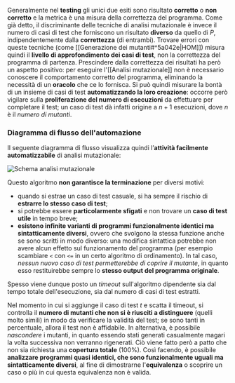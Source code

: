 Generalmente nel **testing** gli unici due esiti sono risultato **corretto** o **non corretto** e la metrica è una misura della correttezza del programma. Come già detto, il discriminante delle tecniche di analisi mutazionale è invece il numero di casi di test che forniscono un risultato **diverso** da quello di $P$, indipendentemente dalla **correttezza** (di entrambi).
Trovare errori con queste tecniche (come [[Generazione dei mutanti#^5a042e|HOM]]) misura quindi il **livello di approfondimento dei casi di test**, non la correttezza del programma di partenza. 
Prescindere dalla correttezza dei risultati ha però un aspetto positivo: per eseguire l'[[Analisi mutazionale]] non è necessario conoscere il comportamento corretto del programma, eliminando la necessità di un **oracolo** che ce lo fornisca.
Si può quindi misurare la bontà di un insieme di casi di test **automatizzando la loro creazione**: occorre però vigilare sulla **proliferazione del numero di esecuzioni** da effettuare per completare il test; un caso di test dà infatti origine a $n+1$ esecuzioni, dove $n$ è il *numero di mutanti*.


### Diagramma di flusso dell'automazione

Il seguente diagramma di flusso visualizza quindi l’**attività facilmente automatizzabile** di analisi mutazionale:

![Schema analisi mutazionale](https://marcobuster.github.io/sweng/assets/13_analisi-mutazionale-schema.png)

Questo algoritmo **non garantisce la terminazione** per diversi motivi:
- quando si estrae un caso di test casuale, si ha sempre il rischio di **estrarre lo stesso caso di test**;
- si potrebbe essere **particolarmente sfigati** e non trovare un **caso di test utile** in tempo breve;
- **esistono infinite varianti di programmi funzionalmente identici ma sintatticamente diversi**, ovvero che svolgono la stessa funzione anche se sono scritti in modo diverso: una modifica sintattica potrebbe non avere alcun effetto sul funzionamento del programma (per esempio scambiare `<` con `<=` in un certo algoritmo di ordinamento). In tal caso, *nessun nuovo caso di test permetterebbe di coprire il mutante*, in quanto esso restituirebbe sempre lo **stesso output del programma originale**.

Spesso viene dunque posto un *timeout* sull'algoritmo dipendente sia dal tempo totale dell'esecuzione, sia dal numero di casi di test estratti.

Nel momento in cui si aggiunge il caso di test $t$ e scatta il timeout, si controlla il **numero di mutanti che non si è riusciti a distinguere** (quelli molto simili) in modo da verificare la validità del test; se sono tanti in percentuale, allora il test non è affidabile. In alternativa, è possibile *nascondere* i mutanti, in quanto essendo stati generati casualmente magari la volta successiva non verranno rigenerati. Ciò viene fatto però a patto che non sia richiesta una **copertura totale** (100%). 
Così facendo, è possibile **analizzare programmi quasi identici, che sono funzionalmente uguali ma sintatticamente diversi**, al fine di dimostrarne l'**equivalenza** o scoprire un caso o più in cui questa equivalenza non è valida.